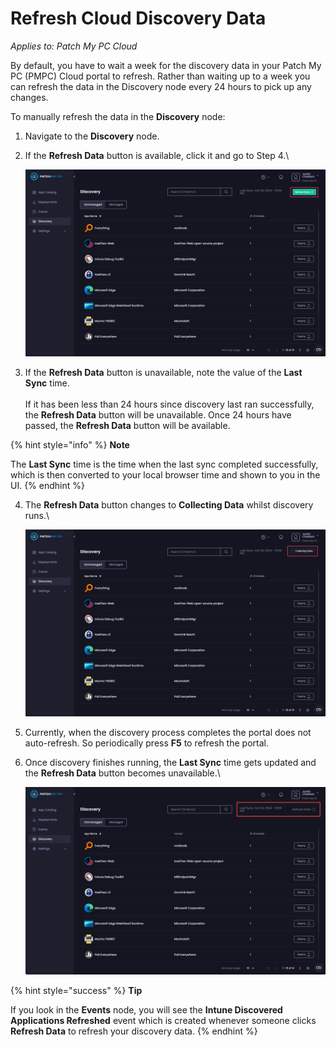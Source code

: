 # Refresh Cloud Discovery Data

_Applies to: Patch My PC Cloud_

By default, you have to wait a week for the discovery data in your Patch My PC (PMPC) Cloud portal to refresh. Rather than waiting up to a week you can refresh the data in the Discovery node every 24 hours to pick up any changes.

To manually refresh the data in the **Discovery** node:

1. Navigate to the **Discovery** node.
2.  If the **Refresh Data** button is available, click it and go to Step 4.\


    ![“Refresh Data” button available](/_images/image-(394).png "“Refresh Data” button available")


3. If the **Refresh Data** button is unavailable, note the value of the **Last Sync** time.\
   \
   If it has been less than 24 hours since discovery last ran successfully, the **Refresh Data** button will be unavailable. Once 24 hours have passed, the **Refresh Data** button will be available.

{% hint style="info" %}
**Note**

The **Last Sync** time is the time when the last sync completed successfully, which is then converted to your local browser time and shown to you in the UI.
{% endhint %}

4.  The **Refresh Data** button changes to **Collecting Data** whilst discovery runs.\


    ![“Refresh Data” button changed to “Collecting Data” whilst discovery runs](/_images/image-(395).png "“Refresh Data” button changed to “Collecting Data” whilst discovery runs")
5. Currently, when the discovery process completes the portal does not auto-refresh. So periodically press **F5** to refresh the portal.
6.  Once discovery finishes running, the **Last Sync** time gets updated and the **Refresh Data** button becomes unavailable.\


    ![“Last Sync” time updated and “Refresh data” unavailable](/_images/image-(396).png "“Last Sync” time updated and “Refresh data” unavailable")

{% hint style="success" %}
**Tip**

If you look in the **Events** node, you will see the **Intune Discovered Applications Refreshed** event which is created whenever someone clicks **Refresh Data** to refresh your discovery data.
{% endhint %}
